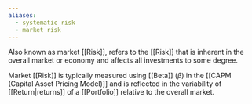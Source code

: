 ```yaml
---
aliases:
  - systematic risk
  - market risk
---
```

Also known as market [[Risk]], refers to the [[Risk]] that is inherent in the overall market or economy and affects all investments to some degree.

Market [[Risk]] is typically measured using [[Beta]] ($\beta$) in the [[CAPM (Capital Asset Pricing Model)]] and is reflected in the variability of [[Return|returns]] of a [[Portfolio]] relative to the overall market.